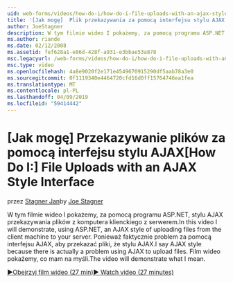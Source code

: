```yaml
---
uid: web-forms/videos/how-do-i/how-do-i-file-uploads-with-an-ajax-style-interface
title: '[Jak mogę]  Plik przekazywania za pomocą interfejsu stylu AJAX | Dokumentacja firmy Microsoft'
author: JoeStagner
description: W tym filmie wideo I pokażemy, za pomocą programu ASP.NET, stylu AJAX przekazywania plików z komputera klienckiego z serwerem. Powiedz stylu AJAX, ponieważ nie istnieje...
ms.author: riande
ms.date: 02/12/2008
ms.assetid: fef628a1-e86d-428f-a931-e3bbae53a878
msc.legacyurl: /web-forms/videos/how-do-i/how-do-i-file-uploads-with-an-ajax-style-interface
msc.type: video
ms.openlocfilehash: 4a8e9020f2e171e4549670915290df5aab78a3e0
ms.sourcegitcommit: 0f1119340e4464720cfd16d0ff15764746ea1fea
ms.translationtype: MT
ms.contentlocale: pl-PL
ms.lasthandoff: 04/09/2019
ms.locfileid: "59414442"
---
```

# <a name="how-do-i--file-uploads-with-an-ajax-style-interface"></a><span data-ttu-id="4b673-104">[Jak mogę]  Przekazywanie plików za pomocą interfejsu stylu AJAX</span><span class="sxs-lookup"><span data-stu-id="4b673-104">[How Do I:]  File Uploads with an AJAX Style Interface</span></span>

<span data-ttu-id="4b673-105">przez [Stagner Jan](https://github.com/JoeStagner)</span><span class="sxs-lookup"><span data-stu-id="4b673-105">by [Joe Stagner](https://github.com/JoeStagner)</span></span>

<span data-ttu-id="4b673-106">W tym filmie wideo I pokażemy, za pomocą programu ASP.NET, stylu AJAX przekazywania plików z komputera klienckiego z serwerem.</span><span class="sxs-lookup"><span data-stu-id="4b673-106">In this video I will demonstrate, using ASP.NET, an AJAX style of uploading files from the client machine to your server.</span></span> <span data-ttu-id="4b673-107">Ponieważ faktycznie problem za pomocą interfejsu AJAX, aby przekazać pliki, że stylu AJAX.</span><span class="sxs-lookup"><span data-stu-id="4b673-107">I say AJAX style because there is actually a problem using AJAX to upload files.</span></span> <span data-ttu-id="4b673-108">Film wideo pokażemy, co mam na myśli.</span><span class="sxs-lookup"><span data-stu-id="4b673-108">The video will demonstrate what I mean.</span></span>

[<span data-ttu-id="4b673-109">&#9654;Obejrzyj film wideo (27 min)</span><span class="sxs-lookup"><span data-stu-id="4b673-109">&#9654; Watch video (27 minutes)</span></span>](https://channel9.msdn.com/Blogs/ASP-NET-Site-Videos/how-do-i-file-uploads-with-an-ajax-style-interface)
